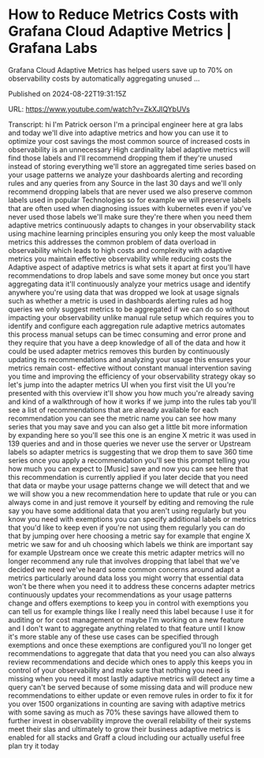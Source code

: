 # How to Reduce Metrics Costs with Grafana Cloud Adaptive Metrics | Grafana Labs

Grafana Cloud Adaptive Metrics has helped users save up to 70% on observability costs by automatically aggregating unused ...

Published on 2024-08-22T19:31:15Z

URL: https://www.youtube.com/watch?v=ZkXJIQYbUVs

Transcript: hi I'm Patrick oerson I'm a principal engineer here at gra labs and today we'll dive into adaptive metrics and how you can use it to optimize your cost savings the most common source of increased costs in observability is an unnecessary High cardinality label adaptive metrics will find those labels and I'll recommend dropping them if they're unused instead of storing everything we'll store an aggregated time series based on your usage patterns we analyze your dashboards alerting and recording rules and any queries from any Source in the last 30 days and we'll only recommend dropping labels that are never used we also preserve common labels used in popular Technologies so for example we will preserve labels that are often used when diagnosing issues with kubernetes even if you've never used those labels we'll make sure they're there when you need them adaptive metrics continuously adapts to changes in your observability stack using machine learning principles ensuring you only keep the most valuable metrics this addresses the common problem of data overload in observability which leads to high costs and complexity with adaptive metrics you maintain effective observability while reducing costs the Adaptive aspect of adaptive metrics is what sets it apart at first you'll have recommendations to drop labels and save some money but once you start aggregating data it'll continuously analyze your metrics usage and identify anywhere you're using data that was dropped we look at usage signals such as whether a metric is used in dashboards alerting rules ad hog queries we only suggest metrics to be aggregated if we can do so without impacting your observability unlike manual rule setup which requires you to identify and configure each aggregation rule adaptive metrics automates this process manual setups can be timec consuming and error prone and they require that you have a deep knowledge of all of the data and how it could be used adapter metrics removes this burden by continuously updating its recommendations and analyzing your usage this ensures your metrics remain cost- effective without constant manual intervention saving you time and improving the efficiency of your observability strategy okay so let's jump into the adapter metrics UI when you first visit the UI you're presented with this overview it'll show you how much you're already saving and kind of a walkthrough of how it works if we jump into the rules tab you'll see a list of recommendations that are already available for each recommendation you can see the metric name you can see how many series that you may save and you can also get a little bit more information by expanding here so you'll see this one is an engine X metric it was used in 139 queries and and in those queries we never use the server or Upstream labels so adapter metrics is suggesting that we drop them to save 360 time series once you apply a recommendation you'll see this prompt telling you how much you can expect to [Music] save and now you can see here that this recommendation is currently applied if you later decide that you need that data or maybe your usage patterns change we will detect that and we we will show you a new recommendation here to update that rule or you can always come in and just remove it yourself by editing and removing the rule say you have some additional data that you aren't using regularly but you know you need with exemptions you can specify additional labels or metrics that you'd like to keep even if you're not using them regularly you can do that by jumping over here choosing a metric say for example that engine X metric we saw for and uh choosing which labels we think are important say for example Upstream once we create this metric adapter metrics will no longer recommend any rule that involves dropping that label that we've decided we need we've heard some common concerns around adapt a metrics particularly around data loss you might worry that essential data won't be there when you need it to address these concerns adapter metrics continuously updates your recommendations as your usage patterns change and offers exemptions to keep you in control with exemptions you can tell us for example things like I really need this label because I use it for auditing or for cost management or maybe I'm working on a new feature and I don't want to aggregate anything related to that feature until I know it's more stable any of these use cases can be specified through exemptions and once these exemptions are configured you'll no longer get recommendations to aggregate that data that you need you can also always review recommendations and decide which ones to apply this keeps you in control of your observability and make sure that nothing you need is missing when you need it most lastly adaptive metrics will detect any time a query can't be served because of some missing data and will produce new recommendations to either update or even remove rules in order to fix it for you over 1500 organizations in counting are saving with adaptive metrics with some saving as much as 70% these savings have allowed them to further invest in observability improve the overall relability of their systems meet their slas and ultimately to grow their business adaptive metrics is enabled for all stacks and Graff a cloud including our actually useful free plan try it today

